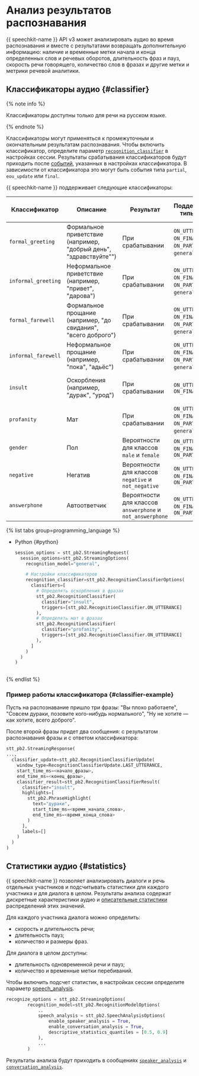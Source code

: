 # Анализ результатов распознавания

{{ speechkit-name }} API v3 может анализировать аудио во время распознавания и вместе с результатами возвращать дополнительную информацию: наличие и временные метки начала и конца определенных слов и речевых оборотов, длительность фраз и пауз, скорость речи говорящего, количество слов в фразах и другие метки и метрики речевой аналитики.

## Классификаторы аудио {#classifier}

{% note info %}

Классификаторы доступны только для речи на русском языке.

{% endnote %}

Классификаторы могут применяться к промежуточным и окончательным результатам распознавания. Чтобы включить классификатор, определите параметр [`recognition_classifier`](../stt-v3/api-ref/grpc/stt_service.md#RecognitionClassifierOptions) в настройках сессии. Результаты срабатывания классификаторов будут приходить после [событий](../stt-v3/api-ref/grpc/stt_service.md#StreamingResponse), указанных в настройках классификатора. В зависимости от классификатора это могут быть события типа `partial`, `eou_update` или `final`.

{{ speechkit-name }} поддерживает следующие классификаторы:

| Классификатор | Описание | Результат | Поддерживаемые типы событий | Поддержка в версиях модели |
|---|---|---|---|---|
| `formal_greeting` | Формальное приветствие (например, "добрый день", "здравствуйте"") | При срабатывании | `ON_UTTERANCE`, `ON_FINAL`, `ON_PARTIAL` (в `general:rc`) | `general:rc`, `general` |
| `informal_greeting` |  Неформальное приветствие (например, "привет", "дарова") | При срабатывании | `ON_UTTERANCE`, `ON_FINAL`, `ON_PARTIAL` (в `general:rc`) | `general:rc`, `general` |
| `formal_farewell` | Формальное прощание (например, "до свидания", "всего доброго") | При срабатывании |  `ON_UTTERANCE`, `ON_FINAL`, `ON_PARTIAL` (в `general:rc`) | `general:rc`, `general` |
| `informal_farewell` | Неформальное прощание (например, "пока", "адьёс") | При срабатывании | `ON_UTTERANCE`, `ON_FINAL`, `ON_PARTIAL` (в `general:rc`) | `general:rc`, `general` |
| `insult` | Оскорбления (например, "дурак", "урод") | При срабатывании | `ON_UTTERANCE`, `ON_FINAL` | `ON_UTTERANCE`, `ON_FINAL`, `ON_PARTIAL` (в `general:rc`) |
| `profanity` | Мат | При срабатывании  | `ON_UTTERANCE`, `ON_FINAL`, `ON_PARTIAL` (в `general:rc`) | `general:rc`, `general` |
| `gender` | Пол | Вероятности для классов `male` и `female` | `ON_UTTERANCE`, `ON_FINAL`, `ON_PARTIAL` | `general:rc`, `general` |
| `negative` | Негатив | Вероятности для классов `negative` и `not_negative` | `ON_UTTERANCE`, `ON_FINAL`, `ON_PARTIAL` | `general:rc`, `general` |
| `answerphone` | Автоответчик | Вероятности для классов `answerphone` и `not_answerphone` | `ON_UTTERANCE`, `ON_FINAL`, `ON_PARTIAL` | `general:rc`, `general` |

{% list tabs group=programming_language %}

- Python {#python}

  ```python
  session_options = stt_pb2.StreamingRequest(
    session_options=stt_pb2.StreamingOptions(
      recognition_model="general",

      # Настройки классификаторов
      recognition_classifier=stt_pb2.RecognitionClassifierOptions(
        classifiers=[
          # Определять оскорбления в фразах
          stt_pb2.RecognitionClassifier(
            classifier="insult",
            triggers=[stt_pb2.RecognitionClassifier.ON_UTTERANCE]
          ),
          # Определять мат в фразах
          stt_pb2.RecognitionClassifier(
            classifier="profanity",
            triggers=[stt_pb2.RecognitionClassifier.ON_UTTERANCE]
          ),
        ]
      )
    )
  )
 
  ```

{% endlist %}

### Пример работы классификатора {#classifier-example}

Пусть на распознавание пришло три фразы: "Вы плохо работаете", "Совсем дураки, позовите кого-нибудь нормального", "Ну не хотите — как хотите, всего доброго".

После второй фразы придет два сообщения: с результатом распознавания фразы и с ответом классификатора:
 
```python
stt_pb2.StreamingResponse(
...,
  classifier_update=stt_pb2.RecognitionClassifierUpdate(
    window_type=RecognitionClassifierUpdate.LAST_UTTERANCE,
    start_time_ms=<начало_фразы>,
    end_time_ms=<конец_фразы>,
    classifier_result=stt_pb2.RecognitionClassifierResult(
      classifier="insult",
      highlights=[
        stt_pb2.PhraseHighlight(
          text="дураки",
          start_time_ms=<время_начала_слова>,
          end_time_ms=<время_конца_слова>
        )
      ],
      labels=[] 
    )
  )
)
```

## Статистики аудио {#statistics}

{{ speechkit-name }} позволяет анализировать диалоги и речь отдельных участников и подсчитывать статистики для каждого участника и для диалога в целом. Результаты анализа содержат дискретные характеристики аудио и [описательные статистики](../stt-v3/api-ref/grpc/stt_service.md#DescriptiveStatistics) распределений этих значений.

Для каждого участника диалога можно определить: 

* скорость и длительность речи;
* длительность пауз;
* количество и размеры фраз.

Для диалога в целом доступны:

* длительность одновременной речи и пауз;
* количество и временные метки перебиваний.

Чтобы включить подсчет статистик, в настройках сессии определите параметр [speech_analysis](../stt-v3/api-ref/grpc/stt_service.md#SpeechAnalysisOptions).

```python
recognize_options = stt_pb2.StreamingOptions(
        recognition_model=stt_pb2.RecognitionModelOptions(
            ..
            speech_analysis = stt_pb2.SpeechAnalysisOptions(
                enable_speaker_analysis = True,
                enable_conversation_analysis = True,
                descriptive_statistics_quantiles = [0.5, 0.9]
            ),
            ...
        )
```

Результаты анализа будут приходить в сообщениях [`speaker_analysis`](../stt-v3/api-ref/grpc/stt_service.md#SpeakerAnalysis) и [`conversation_analysis`](../stt-v3/api-ref/grpc/stt_service.md#ConversationAnalysis).

